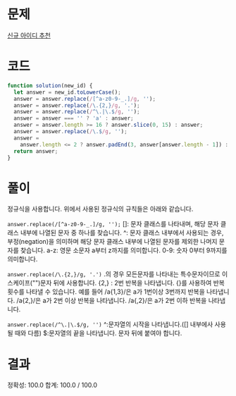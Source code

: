 # 문제

[신규 아이디 추천](https://school.programmers.co.kr/learn/courses/30/lessons/72410)

# 코드

```javascript
function solution(new_id) {
  let answer = new_id.toLowerCase();
  answer = answer.replace(/[^a-z0-9-_.]/g, '');
  answer = answer.replace(/\.{2,}/g, '.');
  answer = answer.replace(/^\.|\.$/g, '');
  answer = answer === '' ? 'a' : answer;
  answer = answer.length >= 16 ? answer.slice(0, 15) : answer;
  answer = answer.replace(/\.$/g, '');
  answer =
    answer.length <= 2 ? answer.padEnd(3, answer[answer.length - 1]) : answer;
  return answer;
}
```

# 풀이

정규식을 사용합니다. 위에서 사용된 정규식의 규칙들은 아래와 같습니다.

`answer.replace(/[^a-z0-9-_.]/g, '');`
[]: 문자 클래스를 나타내며, 해당 문자 클래스 내부에 나열된 문자 중 하나를 찾습니다.
^: 문자 클래스 내부에서 사용되는 경우, 부정(negation)을 의미하며 해당 문자 클래스 내부에 나열된 문자를 제외한 나머지 문자를 찾습니다.
a-z: 영문 소문자 a부터 z까지를 의미합니다.
0-9: 숫자 0부터 9까지를 의미합니다.

`answer.replace(/\.{2,}/g, '.')`
.의 경우 모든문자를 나타내는 특수문자이므로 이스케이프("\")문자 뒤에 사용합니다.
{2,} : 2번 반복을 나타냅니다.
{}를 사용하여 반복 횟수를 나타낼 수 있습니다. 예를 들어
/a{1,3}/은 a가 1번이상 3번까지 반복을 나타냅니다.
/a{2,}/은 a가 2번 이상 반복을 나타냅니다.
/a{,2}/은 a가 2번 이하 반복을 나타냅니다.

`answer.replace(/^\.|\.$/g, '')`
^:문자열의 시작을 나타냅니다.([] 내부에사 사용될 때와 다름)
$:문자열의 끝을 나타냅니다. 문자 뒤에 붙여야 합니다.

# 결과

정확성: 100.0
합계: 100.0 / 100.0
